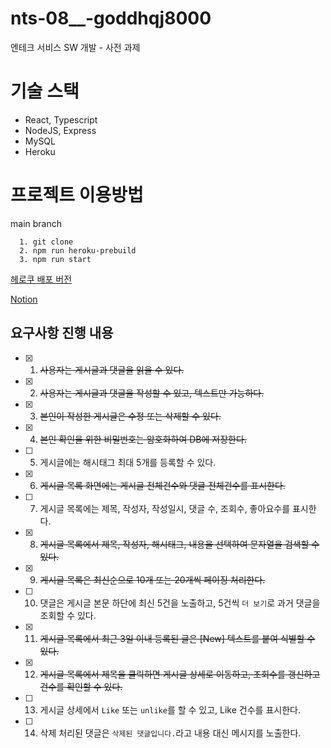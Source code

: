# nts-08__-goddhqj8000
엔테크 서비스 SW 개발 - 사전 과제

# 기술 스택
- React, Typescript
- NodeJS, Express
- MySQL
- Heroku

# 프로젝트 이용방법

main branch 
```
  1. git clone
  2. npm run heroku-prebuild
  3. npm run start
```

[헤로쿠 배포 버전](https://nts-test-kch-app.herokuapp.com/)

[Notion](https://befitting-ambulance-0b4.notion.site/90cc2445a4784474bfdda84ffb1211de)

## 요구사항 진행 내용
- [x] 1. ~~사용자는 게시글과 댓글을 읽을 수 있다.~~ 
- [x] 2. ~~사용자는 게시글과 댓글을 작성할 수 있고, 텍스트만 가능하다.~~
- [x] 3. ~~본인이 작성한 게시글은 수정 또는 삭제할 수 있다.~~
- [x] 4. ~~본인 확인을 위한 비밀번호는 암호화하여 DB에 저장한다.~~
- [ ] 5. 게시글에는 해시태그 최대 5개를 등록할 수 있다.

- [x] 6. ~~게시글 목록 화면에는 게시글 전체건수와 댓글 전체건수를 표시한다.~~
- [ ] 7. 게시글 목록에는 제목, 작성자, 작성일시, 댓글 수, 조회수, 좋아요수를 표시한다.
- [x] 8. ~~게시글 목록에서 제목, 작성자, 해시태그, 내용을 선택하여 문자열을 검색할 수 있다.~~
- [x] 9. ~~게시글 목록은 최신순으로 10개 또는 20개씩 페이징 처리한다.~~
- [ ] 10. 댓글은 게시글 본문 하단에 최신 5건을 노출하고, 5건씩 `더 보기`로 과거 댓글을 조회할 수 있다.

- [x] 11. ~~게시글 목록에서 최근 3일 이내 등록된 글은 [New] 텍스트를 붙여 식별할 수 있다.~~
- [x] 12. ~~게시글 목록에서 제목을 클릭하면 게시글 상세로 이동하고, 조회수를 갱신하고 건수를 확인할 수 있다.~~
- [ ] 13. 게시글 상세에서 `Like` 또는 `unlike`를 할 수 있고, Like 건수를 표시한다.
- [ ] 14. 삭제 처리된 댓글은 `삭제된 댓글입니다.`라고 내용 대신 메시지를 노출한다.